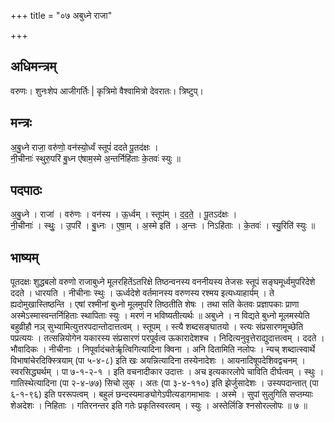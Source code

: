 +++
title = "०७ अबुध्ने राजा"

+++
## अधिमन्त्रम्
वरुणः। शुनःशेप आजीगर्तिः | कृत्रिमो वैश्वामित्रो देवरातः। त्रिष्टुप्।

## मन्त्रः
अ॒बु॒ध्ने राजा॒ वरु॑णो॒ वन॑स्यो॒र्ध्वं स्तूपं॑ ददते पू॒तद॑क्षः ।  
नी॒चीनाः॑ स्थुरु॒परि॑ बु॒ध्न ए॑षाम॒स्मे अ॒न्तर्निहि॑ताः के॒तवः॑ स्युः ॥

## पदपाठः
अ॒बु॒ध्ने । राजा॑ । वरु॑णः । वन॑स्य । ऊ॒र्ध्वम् । स्तूप॑म् । द॒द॒ते॒ । पू॒तऽद॑क्षः ।  
नी॒चीनाः॑ । स्थुः॒ । उ॒परि॑ । बु॒ध्नः । ए॒षा॒म् । अ॒स्मे इति॑ । अ॒न्तः । निऽहि॑ताः । के॒तवः॑ । स्यु॒रिति॑ स्युः ॥

## भाष्यम्
पूतदक्षः शुद्धबलो वरुणो राजाबुध्ने मूलरहितेंऽतरिक्षे तिष्ठन्वनस्य वननीयस्य तेजसः स्तूपं सङ्घमूर्ध्वमुपरिदेशे ददते । धारयति । नीचीनाः स्थुः । ऊर्ध्वदेशे वर्तमानस्य वरुणस्य रश्मय इत्यध्याहार्यम् । ते ह्यदोमुखास्तिष्ठन्ति । एषां रश्मीनां बुध्नो मूलमुपरि तिष्ठतीति शेषः । तथा सति केतवः प्रज्ञापकाः प्राणा अस्मेऽस्मास्वन्तर्निहिताः स्थापिताः स्युः । मरणं न भविष्यतीत्यर्थः ॥ अबुध्ने । न विद्यते बुध्नो मूलमस्येति बहुव्रीहौ नञ् सुभ्यामित्युत्तरपदान्तोदात्तत्वम् । स्तूपम् । स्त्यै शब्दसङ्घातयो । स्त्यः संप्रसारणमूच्छेति पप्रत्ययः । तत्सन्नियोगेन यकारस्य संप्रसारणं परपूर्वत्व ऊकारादेशश्च । निदित्यनुवृत्तेराद्युदात्तत्वम् । ददते । भौवादिकः । नीचीनाः । निपूर्वादंचतेर्ऋृत्विगित्यादिना क्विना । अनि दितामिति नलोपः । न्यच् शब्दात्स्वार्थे विभाषांचेरदिक्स्त्रियाम् (पा ५-४-८) इति खः अयन्नित्यादिना तस्येनादेशः । आयनादिषूपदेशिवद्वचनम् । स्वरसिद्ध्यर्थम् । पा ७-१-२-१ । इति वचनादीकार उदात्तः । अच इत्यकारलोपे चाविति दीर्घत्वम् । स्थुः । गातिस्थेत्यादिना (पा २-४-७७) सिचो लुक् । अतः (पा ३-४-११०) इति झेर्जुसादेशः । उस्यपदान्तात् (पा ६-१-९६) इति पररूपत्वम् । बहुलं छन्दस्यमाङ्योगेऽपीत्यडागमाभावः । अस्मे । सुपां सुलुगिति सप्तम्याः शेअदेशः । निहिताः । गतिरनन्तर इति गतेः प्रकृतिस्वरत्वम् । स्युः । अस्तेर्लिङि श्नसोरल्लोपः ॥ ७ ॥